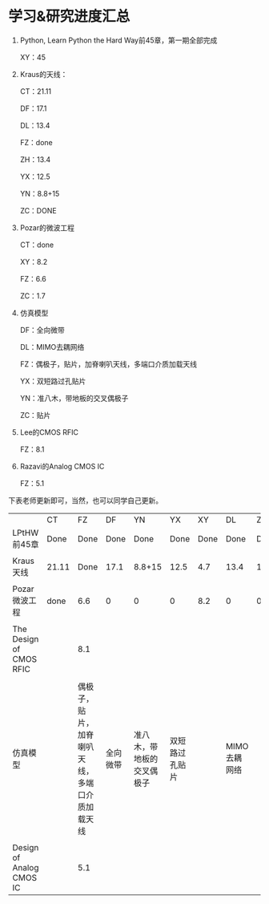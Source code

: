 # 学习&研究进度汇总

1. Python, Learn Python the Hard Way前45章，第一期全部完成

   XY：45

2. Kraus的天线：

   CT：21.11

   DF：17.1

   DL：13.4

   FZ：done

   ZH：13.4

   YX：12.5

   YN：8.8+15

   ZC：DONE

3. Pozar的微波工程

   CT：done

   XY：8.2

   FZ：6.6

   ZC：1.7

4. 仿真模型

   DF：全向微带

   DL：MIMO去耦网络

   FZ：偶极子，贴片，加脊喇叭天线，多端口介质加载天线

   YX：双短路过孔贴片

   YN：准八木，带地板的交叉偶极子

   ZC：贴片

5. Lee的CMOS RFIC

   FZ：8.1

6. Razavi的Analog CMOS IC

   FZ：5.1

下表老师更新即可，当然，也可以同学自己更新。

|                         |       |                                                |          |                            |                |      |              |      |      |
| ----------------------- | ----- | ---------------------------------------------- | -------- | -------------------------- | -------------- | ---- | ------------ | ---- | ---- |
|                         | CT    | FZ                                             | DF       | YN                         | YX             | XY   | DL           | ZH   | ZC   |
| LPtHW前45章             | Done  | Done                                           | Done     | Done                       | Done           | Done   | Done         | Done | 0    |
|                         |       |                                                |          |                            |                |      |              |      |      |
| Kraus天线               | 21.11 | Done                                           | 17.1     | 8.8+15                     | 12.5           | 4.7    | 13.4         | 13.4 | Done |
|                         |       |                                                |          |                            |                |      |              |      |      |
| Pozar微波工程           | done  | 6.6                                            | 0        | 0                          | 0              | 8.2  | 0            | 0    | 1.7  |
|                         |       |                                                |          |                            |                |      |              |      |      |
| The Design of CMOS RFIC |      | 8.1                                         |         |                           |               |     |             |     |     |
|                         |       |                                                |          |                            |                |      |              |      |      |
| 仿真模型                |       | 偶极子，贴片，加脊喇叭天线，多端口介质加载天线 | 全向微带 | 准八木，带地板的交叉偶极子 | 双短路过孔贴片 |      | MIMO去耦网络 |      | 贴片 |
|  | |  |  |  |  | |  | |  |
| Design of Analog CMOS IC |       | 5.1 |          |                            |                |      |              |      |      |

